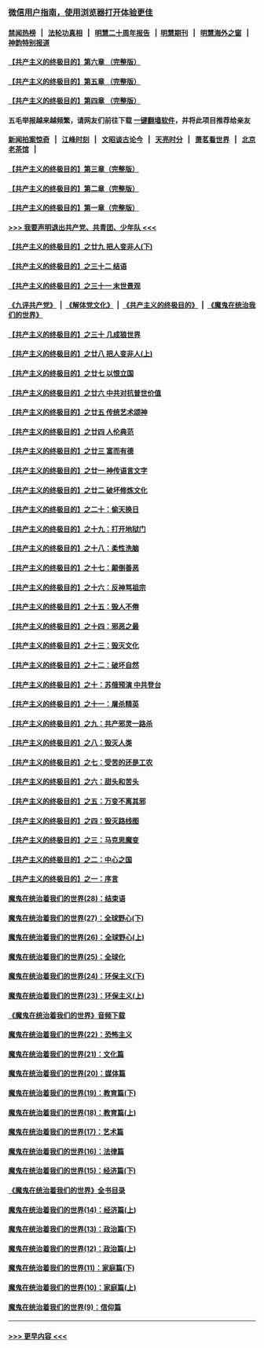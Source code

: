 ### [微信用户指南，使用浏览器打开体验更佳](https://github.com/gfw-breaker/banned-news1/blob/master/indexes/wechat-guide.md?t=0)
#### [禁闻热榜](热点新闻.md?t=0)  &nbsp;&nbsp;|&nbsp;&nbsp; [法轮功真相](https://github.com/gfw-breaker/truth/blob/master/README.md?t=0) &nbsp;&nbsp;|&nbsp;&nbsp; [明慧二十周年报告](https://github.com/gfw-breaker/mh-reports/blob/master/README.md?t=0) &nbsp;&nbsp;|&nbsp;&nbsp;[明慧期刊](https://github.com/gfw-breaker/mh-qikan) &nbsp;&nbsp;|&nbsp;&nbsp; [明慧海外之窗](https://github.com/gfw-breaker/mh-news/blob/master/README.md?t=0) &nbsp;&nbsp;|&nbsp;&nbsp; [神韵特别报道](https://github.com/gfw-breaker/mh-news/blob/master/shenyun.md?t=0)
#### [【共产主义的终极目的】第六章 （完整版）](../pages/nsc422/n11428913.md?t=02072322) 
#### [【共产主义的终极目的】第五章 （完整版）](../pages/nsc422/n11428912.md?t=02072322) 
#### [【共产主义的终极目的】第四章 （完整版）](../pages/nsc422/n11428907.md?t=02072322) 
#### 五毛举报越来越频繁，请网友们前往下载 [一键翻墙软件](https://github.com/gfw-breaker/ssr-accounts)，并将此项目推荐给亲友
#### [新闻拍案惊奇](https://github.com/gfw-breaker/banned-news1/blob/master/pages/link4.md) &nbsp;&nbsp;|&nbsp;&nbsp; [江峰时刻](https://github.com/gfw-breaker/banned-news1/blob/master/pages/link4.md) &nbsp;&nbsp;|&nbsp;&nbsp; [文昭谈古论今](https://github.com/gfw-breaker/banned-news1/blob/master/pages/link4.md) &nbsp;&nbsp;|&nbsp;&nbsp; [天亮时分](https://github.com/gfw-breaker/banned-news1/blob/master/pages/link4.md) &nbsp;&nbsp;|&nbsp;&nbsp; [萧茗看世界](https://github.com/gfw-breaker/banned-news1/blob/master/pages/link4.md) &nbsp;&nbsp;|&nbsp;&nbsp; [北京老茶馆](https://github.com/gfw-breaker/banned-news1/blob/master/pages/link4.md) &nbsp;&nbsp;|&nbsp;&nbsp; 
#### [【共产主义的终极目的】第三章（完整版）](../pages/nsc422/n11428848.md?t=02072322) 
#### [【共产主义的终极目的】第二章（完整版）](../pages/nsc422/n11428831.md?t=02072322) 
#### [【共产主义的终极目的】第一章（完整版）](../pages/nsc422/n11417651.md?t=02072322) 
#### [>>> 我要声明退出共产党、共青团、少年队 <<<](https://github.com/begood0513/goodnews/blob/master/quit/letter.md) 
#### [【共产主义的终极目的】之廿九 把人变非人(下)](../pages/nsc422/n11344140.md?t=02072322) 
#### [【共产主义的终极目的】之三十二 结语](../pages/nsc422/n11360535.md?t=02072322) 
#### [【共产主义的终极目的】之三十一 末世景观](../pages/nsc422/n11351129.md?t=02072322) 
#### [《九评共产党》](https://github.com/begood0513/9ping.md/blob/master/README.md) &nbsp;|&nbsp; [《解体党文化》](../../../../jtdwh.md/blob/master/README.md)  &nbsp;|&nbsp; [《共产主义的终极目的》](../../../../gczydzjmd.md/blob/master/README.md) &nbsp;|&nbsp; [《魔鬼在统治我们的世界》](../../../../mgztzwmdsj.md/blob/master/README.md) 
#### [【共产主义的终极目的】之三十 几成狼世界](../pages/nsc422/n11348280.md?t=02072322) 
#### [【共产主义的终极目的】之廿八 把人变非人(上)](../pages/nsc422/n11340492.md?t=02072322) 
#### [【共产主义的终极目的】之廿七 以恨立国](../pages/nsc422/n11336944.md?t=02072322) 
#### [【共产主义的终极目的】之廿六 中共对抗普世价值](../pages/nsc422/n11324785.md?t=02072322) 
#### [【共产主义的终极目的】之廿五 传统艺术颂神](../pages/nsc422/n11296396.md?t=02072322) 
#### [【共产主义的终极目的】之廿四 人伦典范](../pages/nsc422/n11296397.md?t=02072322) 
#### [【共产主义的终极目的】之廿三 富而有德](../pages/nsc422/n11283598.md?t=02072322) 
#### [【共产主义的终极目的】之廿一 神传语言文字](../pages/nsc422/n11263265.md?t=02072322) 
#### [【共产主义的终极目的】之廿二 破坏修炼文化](../pages/nsc422/n11245728.md?t=02072322) 
#### [【共产主义的终极目的】之二十：偷天换日](../pages/nsc422/n11238846.md?t=02072322) 
#### [【共产主义的终极目的】之十九：打开地狱门](../pages/nsc422/n11206376.md?t=02072322) 
#### [【共产主义的终极目的】之十八：柔性洗脑](../pages/nsc422/n11199994.md?t=02072322) 
#### [【共产主义的终极目的】之十七：颠倒善恶](../pages/nsc422/n11179782.md?t=02072322) 
#### [【共产主义的终极目的】之十六：反神骂祖宗](../pages/nsc422/n11166798.md?t=02072322) 
#### [【共产主义的终极目的】之十五：毁人不倦](../pages/nsc422/n11166792.md?t=02072322) 
#### [【共产主义的终极目的】之十四：邪恶之最](../pages/nsc422/n11150249.md?t=02072322) 
#### [【共产主义的终极目的】之十三：毁灭文化](../pages/nsc422/n11135227.md?t=02072322) 
#### [【共产主义的终极目的】之十二：破坏自然](../pages/nsc422/n11135214.md?t=02072322) 
#### [【共产主义的终极目的】之十：苏俄预演 中共登台](../pages/nsc422/n11118424.md?t=02072322) 
#### [【共产主义的终极目的】之十一：屠杀精英](../pages/nsc422/n11118442.md?t=02072322) 
#### [【共产主义的终极目的】之九：共产邪灵一路杀](../pages/nsc422/n11114139.md?t=02072322) 
#### [【共产主义的终极目的】之八：毁灭人类](../pages/nsc422/n11108503.md?t=02072322) 
#### [【共产主义的终极目的】之七：受苦的还是工农](../pages/nsc422/n11101809.md?t=02072322) 
#### [【共产主义的终极目的】之六：甜头和苦头](../pages/nsc422/n11096971.md?t=02072322) 
#### [【共产主义的终极目的】之五：万变不离其邪](../pages/nsc422/n11091285.md?t=02072322) 
#### [【共产主义的终极目的】之四：毁灭路线图](../pages/nsc422/n11086284.md?t=02072322) 
#### [【共产主义的终极目的】之三：马克思魔变](../pages/nsc422/n11061941.md?t=02072322) 
#### [【共产主义的终极目的】之二：中心之国](../pages/nsc422/n11047728.md?t=02072322) 
#### [【共产主义的终极目的】之一：序言](../pages/nsc422/n11086077.md?t=02072322) 
#### [魔鬼在统治着我们的世界(28)：结束语](../pages/nsc422/n10936246.md?t=02072322) 
#### [魔鬼在统治着我们的世界(27)：全球野心(下)](../pages/nsc422/n10928319.md?t=02072322) 
#### [魔鬼在统治着我们的世界(26)：全球野心(上)](../pages/nsc422/n10900318.md?t=02072322) 
#### [魔鬼在统治着我们的世界(25)：全球化](../pages/nsc422/n10788205.md?t=02072322) 
#### [魔鬼在统治着我们的世界(24)：环保主义(下)](../pages/nsc422/n10695307.md?t=02072322) 
#### [魔鬼在统治着我们的世界(23)：环保主义(上)](../pages/nsc422/n10688613.md?t=02072322) 
#### [《魔鬼在统治着我们的世界》音频下载](../pages/nsc422/n10635553.md?t=02072322) 
#### [魔鬼在统治着我们的世界(22)：恐怖主义](../pages/nsc422/n10614727.md?t=02072322) 
#### [魔鬼在统治着我们的世界(21)：文化篇](../pages/nsc422/n10597706.md?t=02072322) 
#### [魔鬼在统治着我们的世界(20)：媒体篇](../pages/nsc422/n10586579.md?t=02072322) 
#### [魔鬼在统治着我们的世界(19)：教育篇(下)](../pages/nsc422/n10564808.md?t=02072322) 
#### [魔鬼在统治着我们的世界(18)：教育篇(上)](../pages/nsc422/n10526970.md?t=02072322) 
#### [魔鬼在统治着我们的世界(17)：艺术篇](../pages/nsc422/n10499093.md?t=02072322) 
#### [魔鬼在统治着我们的世界(16)：法律篇](../pages/nsc422/n10485969.md?t=02072322) 
#### [魔鬼在统治着我们的世界(15)：经济篇(下)](../pages/nsc422/n10469975.md?t=02072322) 
#### [《魔鬼在统治着我们的世界》全书目录](../pages/nsc422/n10464261.md?t=02072322) 
#### [魔鬼在统治着我们的世界(14)：经济篇(上)](../pages/nsc422/n10457370.md?t=02072322) 
#### [魔鬼在统治着我们的世界(13)：政治篇(下)](../pages/nsc422/n10448270.md?t=02072322) 
#### [魔鬼在统治着我们的世界(12)：政治篇(上)](../pages/nsc422/n10444576.md?t=02072322) 
#### [魔鬼在统治着我们的世界(11)：家庭篇(下)](../pages/nsc422/n10440961.md?t=02072322) 
#### [魔鬼在统治着我们的世界(10)：家庭篇(上)](../pages/nsc422/n10435448.md?t=02072322) 
#### [魔鬼在统治着我们的世界(9)：信仰篇](../pages/nsc422/n10432159.md?t=02072322) 

----
#### [ >>> 更早内容 <<< ](../indexes/nsc422-earlier.md)
